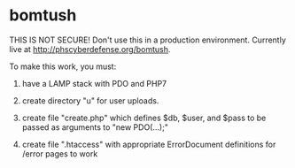 # bomtush
THIS IS NOT SECURE! Don't use this in a production environment. Currently live at http://phscyberdefense.org/bomtush.

To make this work, you must:

1. have a LAMP stack with PDO and PHP7

2. create directory "u" for user uploads.

3. create file "create.php" which defines $db, $user, and $pass to be passed as arguments to "new PDO(...);"

4. create file ".htaccess" with appropriate ErrorDocument definitions for /error pages to work
